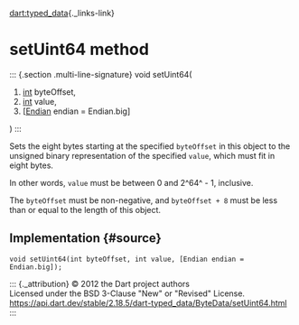 [dart:typed\_data](../../dart-typed_data/dart-typed_data-library){._links-link}

setUint64 method
================

::: {.section .multi-line-signature}
void setUint64(

1.  [int](../../dart-core/int-class) byteOffset,
2.  [int](../../dart-core/int-class) value,
3.  \[[Endian](../endian-class) endian = Endian.big\]

)
:::

Sets the eight bytes starting at the specified `byteOffset` in this
object to the unsigned binary representation of the specified `value`,
which must fit in eight bytes.

In other words, `value` must be between 0 and 2^64^ - 1, inclusive.

The `byteOffset` must be non-negative, and `byteOffset + 8` must be less
than or equal to the length of this object.

Implementation {#source}
--------------

``` {.language-dart data-language="dart"}
void setUint64(int byteOffset, int value, [Endian endian = Endian.big]);
```

::: {._attribution}
© 2012 the Dart project authors\
Licensed under the BSD 3-Clause \"New\" or \"Revised\" License.\
<https://api.dart.dev/stable/2.18.5/dart-typed_data/ByteData/setUint64.html>
:::
